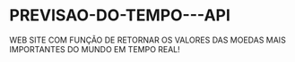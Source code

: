 # PREVISAO-DO-TEMPO---API

WEB SITE COM FUNÇÃO DE RETORNAR OS VALORES DAS MOEDAS MAIS IMPORTANTES DO MUNDO EM TEMPO REAL!
